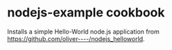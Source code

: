 nodejs-example cookbook
=======================


Installs a simple Hello-World node.js application from https://github.com/oliver----/nodejs_helloworld.
